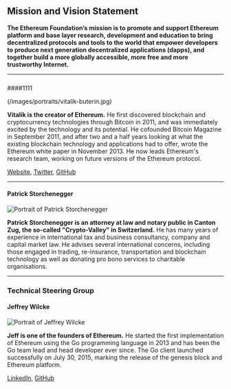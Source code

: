## Mission and Vision Statement

**The Ethereum Foundation’s mission is to promote and support Ethereum platform and base layer research, development and education to bring decentralized protocols and tools to the world that empower developers to produce next generation decentralized applications (dapps), and together build a more globally accessible, more free and more trustworthy Internet.**

----

### 

####1111


(/images/portraits/vitalik-buterin.jpg)

**Vitalik is the creator of Ethereum.** He first discovered blockchain and cryptocurrency technologies through Bitcoin in 2011, and was immediately excited by the technology and its potential. He cofounded Bitcoin Magazine in September 2011, and after two and a half years looking at what the existing blockchain technology and applications had to offer, wrote the Ethereum white paper in November 2013. He now leads Ethereum's research team, working on future versions of the Ethereum protocol.

[Website](http://www.vitalik.ca), [Twitter](https://twitter.com/vitalikbuterin), [GitHub](https://github.com/vbuterin/)

----
#### Patrick Storchenegger

![Portrait of Patrick Storchenegger](/images/portraits/patrick-storchenegger.jpg)

**Patrick Storchenegger is an attorney at law and notary public in Canton Zug, the so-called "Crypto-Valley" in Switzerland.** He has many years of experience in international tax and business consultancy, company and capital market law. He advises several international concerns, including those engaged in trading, re-insurance, transportation and blockchain technology as well as donating pro bono services to charitable organisations.

----

### Technical Steering Group

#### Jeffrey Wilcke

![Portrait of Jeffrey Wilcke](/images/portraits/Jeffrey.jpg)

**Jeff is one of the founders of Ethereum.** He started the first implementation of Ethereum using the Go programming language in 2013 and has been the Go team lead and head developer ever since. The Go client launched successfully on July 30, 2015, marking the release of the genesis block and Ethereum platform. 

[LinkedIn](https://www.linkedin.com/in/jeffreywilcke), [GitHub](https://github.com/obscuren)



